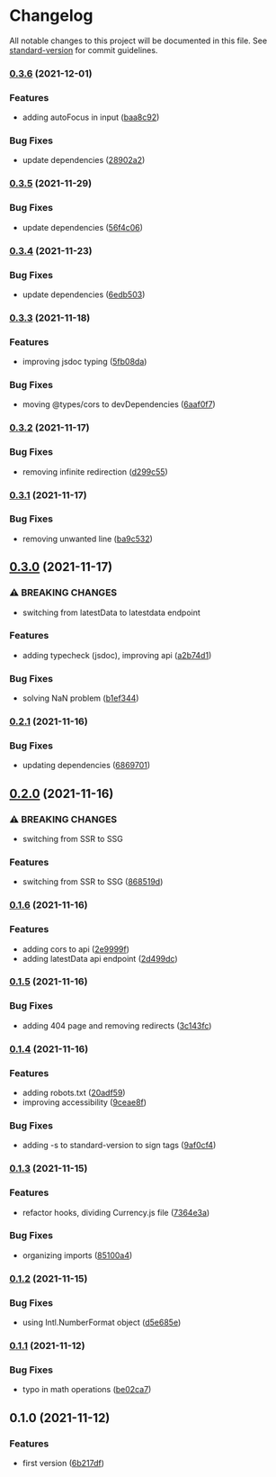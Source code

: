 # Changelog

All notable changes to this project will be documented in this file. See [standard-version](https://github.com/conventional-changelog/standard-version) for commit guidelines.

### [0.3.6](https://github.com/carlosala/currentcy/compare/v0.3.5...v0.3.6) (2021-12-01)


### Features

* adding autoFocus in input ([baa8c92](https://github.com/carlosala/currentcy/commit/baa8c92da3d0283afc973a613b7631fe50d85aa0))


### Bug Fixes

* update dependencies ([28902a2](https://github.com/carlosala/currentcy/commit/28902a2a42b925afa9de151484d8614ec9dae6a6))

### [0.3.5](https://github.com/carlosala/currentcy/compare/v0.3.4...v0.3.5) (2021-11-29)


### Bug Fixes

* update dependencies ([56f4c06](https://github.com/carlosala/currentcy/commit/56f4c0638376399cdf1a45e21782df4cc8aaa439))

### [0.3.4](https://github.com/carlosala/currentcy/compare/v0.3.3...v0.3.4) (2021-11-23)


### Bug Fixes

* update dependencies ([6edb503](https://github.com/carlosala/currentcy/commit/6edb503516a5e7282c8b1d859790f28cdd3381bd))

### [0.3.3](https://github.com/carlosala/currentcy/compare/v0.3.2...v0.3.3) (2021-11-18)


### Features

* improving jsdoc typing ([5fb08da](https://github.com/carlosala/currentcy/commit/5fb08dabb83c7d3f581a1ed7868b7a372f2e7041))


### Bug Fixes

* moving @types/cors to devDependencies ([6aaf0f7](https://github.com/carlosala/currentcy/commit/6aaf0f75267769ceddc926c34a1d11292fca6f3b))

### [0.3.2](https://github.com/carlosala/currentcy/compare/v0.3.1...v0.3.2) (2021-11-17)


### Bug Fixes

* removing infinite redirection ([d299c55](https://github.com/carlosala/currentcy/commit/d299c5501c7ed67b0637493a73e86324c4c7b7f5))

### [0.3.1](https://github.com/carlosala/currentcy/compare/v0.3.0...v0.3.1) (2021-11-17)


### Bug Fixes

* removing unwanted line ([ba9c532](https://github.com/carlosala/currentcy/commit/ba9c5325fc52f17c0227299bfd80d903b5209308))

## [0.3.0](https://github.com/carlosala/currentcy/compare/v0.2.1...v0.3.0) (2021-11-17)


### ⚠ BREAKING CHANGES

* switching from latestData to latestdata endpoint

### Features

* adding typecheck (jsdoc), improving api ([a2b74d1](https://github.com/carlosala/currentcy/commit/a2b74d1b1db93ac0ba7412dc0aba56050e4b405d))


### Bug Fixes

* solving NaN problem ([b1ef344](https://github.com/carlosala/currentcy/commit/b1ef3449845a269b4cf198c674f73a4fd40fee90))

### [0.2.1](https://github.com/carlosala/currentcy/compare/v0.2.0...v0.2.1) (2021-11-16)


### Bug Fixes

* updating dependencies ([6869701](https://github.com/carlosala/currentcy/commit/6869701e34ed5eb5b5c38bce5c5ee09b39a06c03))

## [0.2.0](https://github.com/carlosala/currentcy/compare/v0.1.6...v0.2.0) (2021-11-16)


### ⚠ BREAKING CHANGES

* switching from SSR to SSG

### Features

* switching from SSR to SSG ([868519d](https://github.com/carlosala/currentcy/commit/868519da1533c494d3f5eb2237caaa242856075c))

### [0.1.6](https://github.com/carlosala/currentcy/compare/v0.1.5...v0.1.6) (2021-11-16)


### Features

* adding cors to api ([2e9999f](https://github.com/carlosala/currentcy/commit/2e9999f71e1affa4206181b107b90e20a891f5fd))
* adding latestData api endpoint ([2d499dc](https://github.com/carlosala/currentcy/commit/2d499dc783d729b7dfcbdcb998d9ec71ac84b35f))

### [0.1.5](https://github.com/carlosala/currentcy/compare/v0.1.4...v0.1.5) (2021-11-16)


### Bug Fixes

* adding 404 page and removing redirects ([3c143fc](https://github.com/carlosala/currentcy/commit/3c143fc586a90de0e7f7910d69a5d9106d5b0e20))

### [0.1.4](https://github.com/carlosala/currentcy/compare/v0.1.3...v0.1.4) (2021-11-16)


### Features

* adding robots.txt ([20adf59](https://github.com/carlosala/currentcy/commit/20adf59f3508d771a5522cd6c1725c70244fb02e))
* improving accessibility ([9ceae8f](https://github.com/carlosala/currentcy/commit/9ceae8fa3f20324e2e190a27005ea96a56ee1ef5))


### Bug Fixes

* adding -s to standard-version to sign tags ([9af0cf4](https://github.com/carlosala/currentcy/commit/9af0cf4f2df7b8e1386bf8c99b89520c25c46867))

### [0.1.3](https://github.com/carlosala/currentcy/compare/v0.1.2...v0.1.3) (2021-11-15)


### Features

* refactor hooks, dividing Currency.js file ([7364e3a](https://github.com/carlosala/currentcy/commit/7364e3a36844e58334172cac6b336274d2f9c0c0))


### Bug Fixes

* organizing imports ([85100a4](https://github.com/carlosala/currentcy/commit/85100a4ff3fce1d1859e7a43ab4f497f6592dbbe))

### [0.1.2](https://github.com/carlosala/currentcy/compare/v0.1.1...v0.1.2) (2021-11-15)


### Bug Fixes

* using Intl.NumberFormat object ([d5e685e](https://github.com/carlosala/currentcy/commit/d5e685e7e05eb5b702ec8fc54b43d9015c7b3b65))

### [0.1.1](https://github.com/carlosala/currentcy/compare/v0.1.0...v0.1.1) (2021-11-12)


### Bug Fixes

* typo in math operations ([be02ca7](https://github.com/carlosala/currentcy/commit/be02ca7d223b7a12613c3cd48766bfcba6bca335))

## 0.1.0 (2021-11-12)


### Features

* first version ([6b217df](https://github.com/carlosala/currentcy/commit/6b217dfb5db6d0043e54cc3a13f9533a147a6641))
